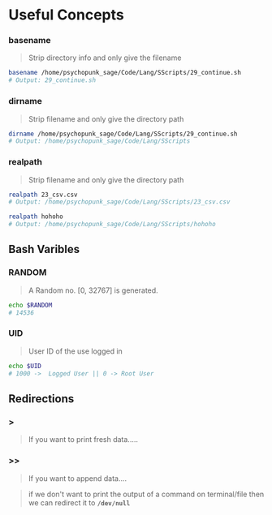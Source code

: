 # Useful Concepts

### basename
> Strip directory info and only give the filename
```bash
basename /home/psychopunk_sage/Code/Lang/SScripts/29_continue.sh
# Output: 29_continue.sh
```

### dirname
> Strip filename and only give the directory path
```bash
dirname /home/psychopunk_sage/Code/Lang/SScripts/29_continue.sh
# Output: /home/psychopunk_sage/Code/Lang/SScripts
```

### realpath
> Strip filename and only give the directory path
```bash
realpath 23_csv.csv
# Output: /home/psychopunk_sage/Code/Lang/SScripts/23_csv.csv

realpath hohoho
# Output: /home/psychopunk_sage/Code/Lang/SScripts/hohoho
```

## Bash Varibles

### RANDOM
> A Random no. [0, 32767] is generated.
```bash
echo $RANDOM
# 14536
```

### UID
> User ID of the use logged in
```bash
echo $UID
# 1000 ->  Logged User || 0 -> Root User
```

## Redirections
### >
> If you want to print fresh data.....

### >>
> If you want to append data....

> if we don't want to print the output of a command on terminal/file then we can redirect it to **`/dev/null`**